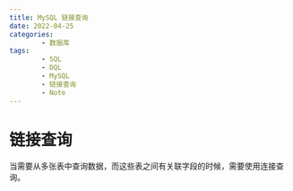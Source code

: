 ```yaml
---
title: MySQL 链接查询
date: 2022-04-25
categories:
        - 数据库
tags:
        - SQL
        - DQL
        - MySQL
        - 链接查询
        - Note
---
```


# 链接查询

当需要从多张表中查询数据，而这些表之间有关联字段的时候，需要使用连接查询。
